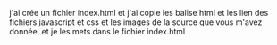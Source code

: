 j'ai crée un fichier index.html et j'ai copie les balise html et les lien des fichiers javascript et css et les images de la source que vous m'avez donnée.
et je les mets dans le fichier index.html